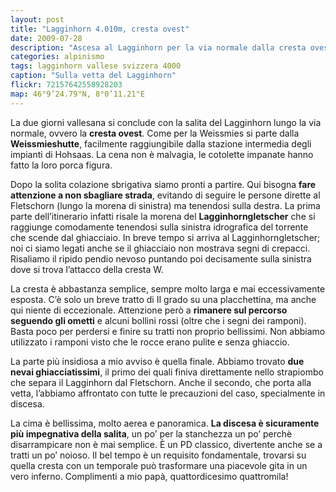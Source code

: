 ```yaml
---
layout: post
title: "Lagginhorn 4.010m, cresta ovest"
date: 2009-07-28
description: "Ascesa al Lagginhorn per la via normale dalla cresta ovest. Pernottamento alla Weissmieshutte"
categories: alpinismo
tags: lagginhorn vallese svizzera 4000
caption: "Sulla vetta del Lagginhorn"
flickr: 72157642558928203
map: 46°9’24.79"N, 8°0’11.21"E
---
```


La due giorni vallesana si conclude con la salita del Lagginhorn lungo la via normale, ovvero la **cresta ovest**. Come per la Weissmies si parte dalla **Weissmieshutte**, facilmente raggiungibile dalla stazione intermedia degli impianti di Hohsaas. La cena non è malvagia, le cotolette impanate hanno fatto la loro porca figura.

Dopo la solita colazione sbrigativa siamo pronti a partire. Qui bisogna **fare attenzione a non sbagliare strada**, evitando di seguire le persone dirette al Fletschorn (lungo la morena di sinistra) ma tenendosi sulla destra. La prima parte dell’itinerario infatti risale la morena del **Lagginhorngletscher** che si raggiunge comodamente tenendosi sulla sinistra idrografica del torrente che scende dal ghiacciaio. In breve tempo si arriva al Lagginhorngletscher; noi ci siamo legati anche se il ghiacciaio non mostrava segni di crepacci. Risaliamo il ripido pendio nevoso puntando poi decisamente sulla sinistra dove si trova l’attacco della cresta W.

La cresta è abbastanza semplice, sempre molto larga e mai eccessivamente esposta. C’è solo un breve tratto di II grado su una placchettina, ma anche qui niente di eccezionale. Attenzione però a **rimanere sul percorso seguendo gli ometti** e alcuni bollini rossi (oltre che i segni dei ramponi). Basta poco per perdersi e finire su tratti non proprio bellissimi. Non abbiamo utilizzato i ramponi visto che le rocce erano pulite e senza ghiaccio.

La parte più insidiosa a mio avviso è quella finale. Abbiamo trovato **due nevai ghiacciatissimi**, il primo dei quali finiva direttamente nello strapiombo che separa il Lagginhorn dal Fletschorn. Anche il secondo, che porta alla vetta, l’abbiamo affrontato con tutte le precauzioni del caso, specialmente in discesa.

La cima è bellissima, molto aerea e panoramica. **La discesa è sicuramente più impegnativa della salita**, un po’ per la stanchezza un po’ perchè disarrampicare non è mai semplice. È un PD classico, divertente anche se a tratti un po’ noioso. Il bel tempo è un requisito fondamentale, trovarsi su quella cresta con un temporale può trasformare una piacevole gita in un vero inferno. Complimenti a mio papà, quattordicesimo quattromila!